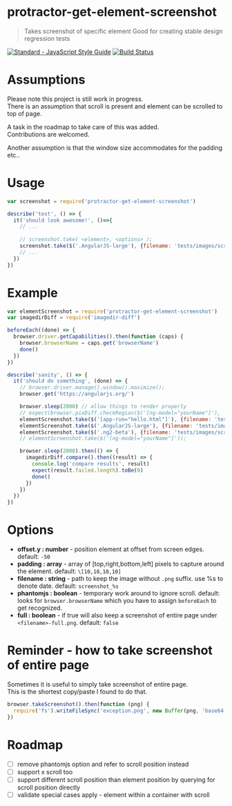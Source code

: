 # protractor-get-element-screenshot

> Takes screenshot of specific element
> Good for creating stable design regression tests

[![Standard - JavaScript Style Guide](https://img.shields.io/badge/code%20style-standard-brightgreen.svg)](http://standardjs.com/)
[![Build Status](https://travis-ci.org/coder-on-deck/protractor-get-element-screenshot.svg?branch=master)](https://travis-ci.org/coder-on-deck/protractor-get-element-screenshot)

# Assumptions

Please note this project is still work in progress.   
There is an assumption that scroll is present and element can be scrolled to top of page.    

A task in the roadmap to take care of this was added.    
Contributions are welcomed.

Another assumption is that the window size accommodates for the padding etc.. 

# Usage 


```javascript
var screenshot = require('protractor-get-element-screenshot')

describe('test', () => {
  it('should look awesome!', ()=>{
    // ...
    
    // screenshot.take( <element>, <options> );
    screenshot.take($('.AngularJS-large'), {filename: 'tests/images/screenshots/logo'})
    // ...
  })
})
```

# Example

```javascript
var elementScreenshot = require('protractor-get-element-screenshot')
var imagedirDiff = require('imagedir-diff')

beforeEach((done) => {
  browser.driver.getCapabilities().then(function (caps) {
    browser.browserName = caps.get('browserName')
    done()
  })
})

describe('sanity', () => {
  it('should do something', (done) => {
    // browser.driver.manage().window().maximize();
    browser.get('https://angularjs.org/')

    browser.sleep(2000) // allow things to render properly
    // expect(browser.pixDiff.checkRegion($('[ng-model="yourName"]'), 'example page title')).toMatchScreen();
    elementScreenshot.take($('[app-run="hello.html"]'), {filename: 'tests/images/screenshots/hello'})
    elementScreenshot.take($('.AngularJS-large'), {filename: 'tests/images/screenshots/logo'})
    elementScreenshot.take($('.ng2-beta'), {filename: 'tests/images/screenshots/download'})
    // elementScreenshot.take($('[ng-model="yourName"]'));

    browser.sleep(2000).then(() => {
      imagedirDiff.compare().then((result) => {
        console.log('compare results', result)
        expect(result.failed.length).toBe(0)
        done()
      })
    })
  })
})

```


# Options

 - **offset.y : number** - position element at offset from screen edges. default: `-50`                            
 - **padding : array<number>** - array of \[top,right,bottom,left] pixels to capture around the element. default: `\[10,10,10,10]`
 - **filename : string** - path to keep the image without `.png` suffix. use %s to denote date. default: `screenshot_%s` 
 - **phantomjs : boolean** - temporary work around to ignore scroll. default: looks for `browser.browserName` which you have to assign `beforeEach` to get recognized. 
 - **full : boolean** - if true will also keep a screenshot of entire page under `<filename>-full.png`. default: `false`

# Reminder - how to take screenshot of entire page 

Sometimes it is useful to simply take screenshot of entire page.   
This is the shortest copy/paste I found to do that.   

```javascript
browser.takeScreenshot().then(function (png) {
  require('fs').writeFileSync('exception.png', new Buffer(png, 'base64'))
})
```

# Roadmap

 - [ ] remove phantomjs option and refer to scroll position instead
 - [ ] support x scroll too
 - [ ] support different scroll position than element position by querying for scroll position directly
 - [ ] validate special cases apply
        - element within a container with scroll